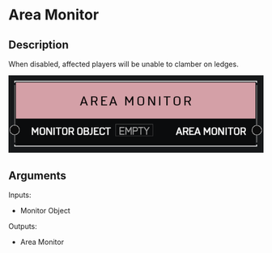 # Area Monitor

## Description

When disabled, affected players will be unable to clamber on ledges.

![Area Monitor](../../.gitbook/assets/images/scripting/variables-basic/area-monitor.png)

## Arguments

Inputs:

* Monitor Object

Outputs:

* Area Monitor
